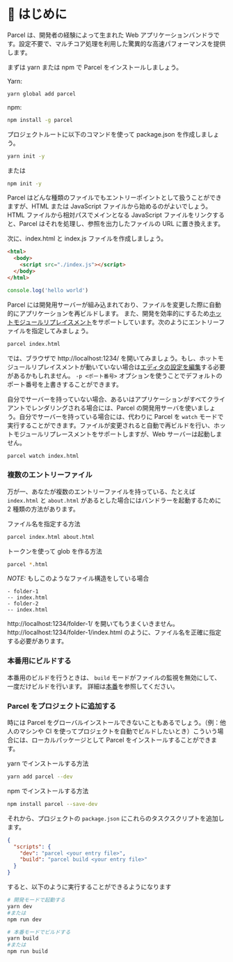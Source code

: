 # 🚀 はじめに

Parcel は、開発者の経験によって生まれた Web アプリケーションバンドラです。設定不要で、マルチコア処理を利用した驚異的な高速パフォーマンスを提供します。

まずは yarn または npm で Parcel をインストールしましょう。

Yarn:

```bash
yarn global add parcel
```

npm:

```bash
npm install -g parcel
```

プロジェクトルートに以下のコマンドを使って package.json を作成しましょう。

```bash
yarn init -y
```

または

```bash
npm init -y
```

Parcel はどんな種類のファイルでもエントリーポイントとして扱うことができますが、HTML または JavaScript ファイルから始めるのがよいでしょう。HTML ファイルから相対パスでメインとなる JavaScript ファイルをリンクすると、Parcel はそれを処理し、参照を出力したファイルの URL に置き換えます。

次に、index.html と index.js ファイルを作成しましょう。

```html
<html>
  <body>
    <script src="./index.js"></script>
  </body>
</html>
```

```javascript
console.log('hello world')
```

Parcel には開発用サーバーが組み込まれており、ファイルを変更した際に自動的にアプリケーションを再ビルドします。 また、開発を効率的にするため[ホットモジュールリプレイスメント](hmr.html)をサポートしています。次のようにエントリーファイルを指定してみましょう。

```bash
parcel index.html
```

では、ブラウザで http://localhost:1234/ を開いてみましょう。もし、ホットモジュールリプレイスメントが動いていない場合は[エディタの設定を編集](hmr.html#safe-write)する必要があるかもしれません。 `-p <ポート番号>` オプションを使うことでデフォルトのポート番号を上書きすることができます。

自分でサーバーを持っていない場合、あるいはアプリケーションがすべてクライアントでレンダリングされる場合には、Parcel の開発用サーバを使いましょう。自分でサーバーを持っている場合には、代わりに Parcel を `watch` モードで実行することができます。ファイルが変更されると自動で再ビルドを行い、ホットモジュールリプレースメントをサポートしますが、Web サーバーは起動しません。

```bash
parcel watch index.html
```

### 複数のエントリーファイル

万が一、あなたが複数のエントリーファイルを持っている、たとえば `index.html` と `about.html` があるとした場合にはバンドラーを起動するために 2 種類の方法があります。

ファイル名を指定する方法

```bash
parcel index.html about.html
```

トークンを使って glob を作る方法

```bash
parcel *.html
```

_NOTE:_ もしこのようなファイル構造をしている場合

```
- folder-1
-- index.html
- folder-2
-- index.html
```

http://localhost:1234/folder-1/ を開いてもうまくいきません。http://localhost:1234/folder-1/index.html のように、ファイル名を正確に指定する必要があります。

### 本番用にビルドする

本番用のビルドを行うときは、 `build` モードがファイルの監視を無効にして、一度だけビルドを行います。 詳細は[本番](production.html)を参照してください。

### Parcel をプロジェクトに追加する

時には Parcel をグローバルインストールできないこともあるでしょう。（例：他人のマシンや CI を使ってプロジェクトを自動でビルドしたいとき）こういう場合には、ローカルパッケージとして Parcel をインストールすることができます。

yarn でインストールする方法

```bash
yarn add parcel --dev
```

npm でインストールする方法

```bash
npm install parcel --save-dev
```

それから、プロジェクトの `package.json` にこれらのタスクスクリプトを追加します。

```json
{
  "scripts": {
    "dev": "parcel <your entry file>",
    "build": "parcel build <your entry file>"
  }
}
```

すると、以下のように実行することができるようになります

```bash
# 開発モードで起動する
yarn dev
#または
npm run dev

# 本番モードでビルドする
yarn build
#または
npm run build
```
